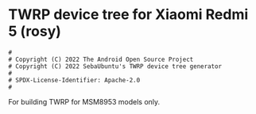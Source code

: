 # TWRP device tree for Xiaomi Redmi 5 (rosy)
```
#
# Copyright (C) 2022 The Android Open Source Project
# Copyright (C) 2022 SebaUbuntu's TWRP device tree generator
#
# SPDX-License-Identifier: Apache-2.0
#
```

For building TWRP for MSM8953 models only.